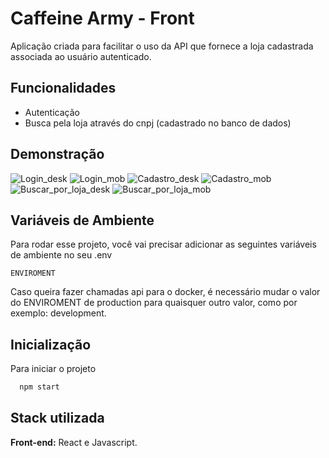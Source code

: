 # Caffeine Army - Front

Aplicação criada para facilitar o uso da API que fornece a loja cadastrada associada ao usuário autenticado.

## Funcionalidades

- Autenticação
- Busca pela loja através do cnpj (cadastrado no banco de dados)

## Demonstração

![Login_desk](./images/login_desk.png)
![Login_mob](./images/login_mob.png)
![Cadastro_desk](./images/cadastro_desk.png)
![Cadastro_mob](./images/cadastro_mob.png)
![Buscar_por_loja_desk](./images/buscar_por_loja_desk.png)
![Buscar_por_loja_mob](./images/buscar_por_loja_mob.png)

## Variáveis de Ambiente

Para rodar esse projeto, você vai precisar adicionar as seguintes variáveis de ambiente no seu .env

`ENVIROMENT`

Caso queira fazer chamadas api para o docker, é necessário mudar o valor do ENVIROMENT de production para quaisquer outro valor, como por exemplo: development.

## Inicialização

Para iniciar o projeto

```bash
  npm start
```

## Stack utilizada

**Front-end:** React e Javascript.
